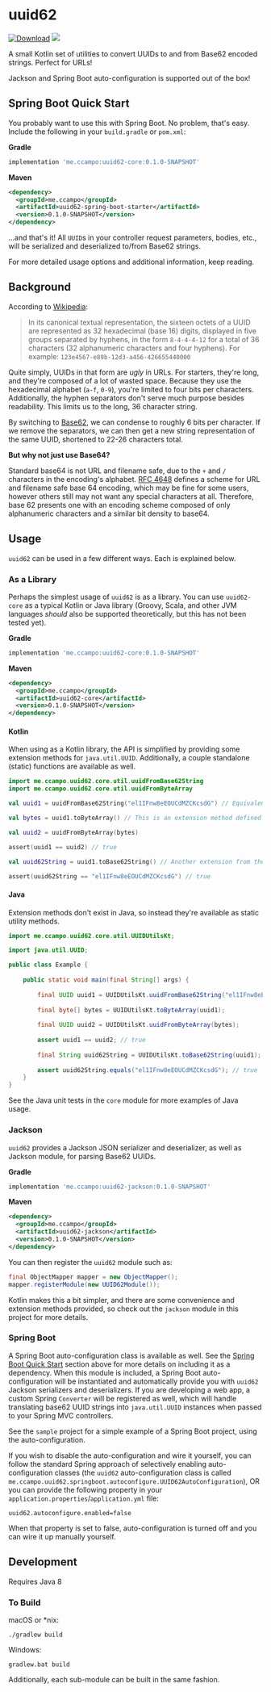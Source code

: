 # uuid62

[![Download](https://api.bintray.com/packages/ccampo133/public/uuid62/images/download.svg)](https://bintray.com/ccampo133/public/uuid62/_latestVersion)
[![](https://github.com/ccampo133/uuid62/workflows/Build%20master/badge.svg)](https://github.com/{owner}/{repo}/actions) 

A small Kotlin set of utilities to convert UUIDs to and from Base62 encoded strings. Perfect for URLs!

Jackson and Spring Boot auto-configuration is supported out of the box!

## Spring Boot Quick Start

You probably want to use this with Spring Boot. No problem, that's easy. Include the following in your `build.gradle` 
or `pom.xml`:

**Gradle**

```groovy
implementation 'me.ccampo:uuid62-core:0.1.0-SNAPSHOT'
```

**Maven**

```xml
<dependency>
  <groupId>me.ccampo</groupId>
  <artifactId>uuid62-spring-boot-starter</artifactId>
  <version>0.1.0-SNAPSHOT</version>
</dependency>
```

...and that's it! All `UUID`s in your controller request parameters, bodies, etc., will be serialized and deserialized 
to/from Base62 strings.

For more detailed usage options and additional information, keep reading.

## Background

According to [Wikipedia](https://en.wikipedia.org/wiki/Universally_unique_identifier#Format):

> In its canonical textual representation, the sixteen octets of a UUID are represented as 32 hexadecimal (base 16) 
digits, displayed in five groups separated by hyphens, in the form `8-4-4-4-12` for a total of 36 characters (32 
alphanumeric characters and four hyphens). For example: `123e4567-e89b-12d3-a456-426655440000`

Quite simply, UUIDs in that form are _ugly_ in URLs. For starters, they're long, and they're composed of a lot of wasted
space. Because they use the hexadecimal alphabet (`a-f`, `0-9`), you're limited to four bits per characters. 
Additionally, the hyphen separators don't serve much purpose besides readability. This limits us to the long, 36
character string.

By switching to [Base62](https://www.wikidata.org/wiki/Q809817), we can condense to roughly 6 bits per character. If we
remove the separators, we can then get a new string representation of the same UUID, shortened to 22-26 characters 
total.

**But why not just use Base64?**

Standard base64 is not URL and filename safe, due to the `+` and `/` characters in the encoding's alphabet. 
[RFC 4648](https://tools.ietf.org/html/rfc4648#section-5) defines a scheme for URL and filename safe base 64 encoding,
which may be fine for some users, however others still may not want any special characters at all. Therefore, base 62 
presents one with an encoding scheme composed of only alphanumeric characters and a similar bit density to base64.

## Usage

`uuid62` can be used in a few different ways. Each is explained below.

### As a Library

Perhaps the simplest usage of `uuid62` is as a library. You can use `uuid62-core` as a typical Kotlin or Java library 
(Groovy, Scala, and other JVM languages _should_ also be supported theoretically, but this has not been tested yet).

**Gradle**

```groovy
implementation 'me.ccampo:uuid62-core:0.1.0-SNAPSHOT'
```

**Maven**

```xml
<dependency>
  <groupId>me.ccampo</groupId>
  <artifactId>uuid62-core</artifactId>
  <version>0.1.0-SNAPSHOT</version>
</dependency>
```

#### Kotlin
When using as a Kotlin library, the API is simplified by providing some extension methods for `java.util.UUID`. 
Additionally, a couple standalone (static) functions are available as well.

```kotlin
import me.ccampo.uuid62.core.util.uuidFromBase62String
import me.ccampo.uuid62.core.util.uuidFromByteArray

val uuid1 = uuidFromBase62String("el1IFnw8eEOUCdMZCKcsdG") // Equivalent to beac91e2-8479-4f38-94d0-3199a0706c67

val bytes = uuid1.toByteArray() // This is an extension method defined in me.ccampo.uuid62.core.util

val uuid2 = uuidFromByteArray(bytes)

assert(uuid1 == uuid2) // true

val uuid62String = uuid1.toBase62String() // Another extension from the same package

assert(uuid62String == "el1IFnw8eEOUCdMZCKcsdG") // true
```

#### Java

Extension methods don't exist in Java, so instead they're available as static utility methods.

```java
import me.ccampo.uuid62.core.util.UUIDUtilsKt;

import java.util.UUID;

public class Example {
    
    public static void main(final String[] args) {
        
        final UUID uuid1 = UUIDUtilsKt.uuidFromBase62String("el1IFnw8eEOUCdMZCKcsdG");
        
        final byte[] bytes = UUIDUtilsKt.toByteArray(uuid1);
        
        final UUID uuid2 = UUIDUtilsKt.uuidFromByteArray(bytes);
        
        assert uuid1 == uuid2; // true
        
        final String uuid62String = UUIDUtilsKt.toBase62String(uuid1);
        
        assert uuid62String.equals("el1IFnw8eEOUCdMZCKcsdG"); // true
    }
}
```

See the Java unit tests in the `core` module for more examples of Java usage.

### Jackson

`uuid62` provides a Jackson JSON serializer and deserializer, as well as Jackson module, for parsing Base62 UUIDs.

**Gradle**

```groovy
implementation 'me.ccampo:uuid62-jackson:0.1.0-SNAPSHOT'
```

**Maven**

```xml
<dependency>
  <groupId>me.ccampo</groupId>
  <artifactId>uuid62-jackson</artifactId>
  <version>0.1.0-SNAPSHOT</version>
</dependency>
```

You can then register the `uuid62` module such as:

```java
final ObjectMapper mapper = new ObjectMapper();
mapper.registerModule(new UUID62Module());
```

Kotlin makes this a bit simpler, and there are some convenience and extension methods provided, so check out the 
`jackson` module in this project for more details.


### Spring Boot

A Spring Boot auto-configuration class is available as well. See the [Spring Boot Quick Start](#spring-boot-quick-start)
section above for more details on including it as a dependency. When this module is included, a Spring Boot 
auto-configuration will be instantiated and automatically provide you with `uuid62` Jackson serializers and 
deserializers. If you are developing a web app, a custom Spring `Converter` will be registered as well, which will
handle translating base62 UUID strings into `java.util.UUID` instances when passed to your Spring MVC controllers.

See the `sample` project for a simple example of a Spring Boot project, using the auto-configuration.

If you wish to disable the auto-configuration and wire it yourself, you can follow the standard Spring approach of
selectively enabling auto-configuration classes (the `uuid62` auto-configuration class is called 
`me.ccampo.uuid62.springboot.autoconfigure.UUID62AutoConfiguration`), OR you can provide the following property in your
`application.properties`/`application.yml` file:

    uuid62.autoconfigure.enabled=false

When that property is set to false, auto-configuration is turned off and you can wire it up manually yourself.

## Development

Requires Java 8

### To Build

macOS or *nix:

    ./gradlew build

Windows:    

    gradlew.bat build
    
Additionally, each sub-module can be built in the same fashion.
